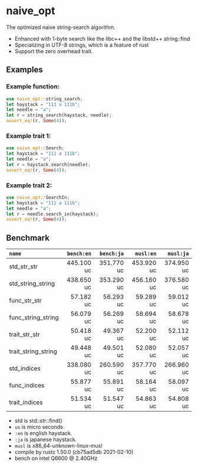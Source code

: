# naive_opt
The optimized naive string-search algorithm.

* Enhanced with 1-byte search like the libc++ and the libstd++ string::find
* Specializing in UTF-8 strings, which is a feature of rust
* Support the zero overhead trait.

## Examples

### Example function:

```rust
use naive_opt::string_search;
let haystack = "111 a 111b";
let needle = "a";
let r = string_search(haystack, needle);
assert_eq!(r, Some(4));
```

### Example trait 1:

```rust
use naive_opt::Search;
let haystack = "111 a 111b";
let needle = "a";
let r = haystack.search(needle);
assert_eq!(r, Some(4));
```

### Example trait 2:

```rust
use naive_opt::SearchIn;
let haystack = "111 a 111b";
let needle = "a";
let r = needle.search_in(haystack);
assert_eq!(r, Some(4));
```

## Benchmark

|         `name`          | `bench:en`  | `bench:ja`  |  `musl:en`  |  `musl:ja`  |
|:------------------------|------------:|------------:|------------:|------------:|
| std_str_str             |  445.100 uc |  351.770 uc |  453.920 uc |  374.950 uc |
| std_string_string       |  438.650 uc |  353.290 uc |  456.160 uc |  376.580 uc |
| func_str_str            |   57.182 uc |   56.293 uc |   59.289 uc |   59.012 uc |
| func_string_string      |   56.079 uc |   56.269 uc |   58.694 uc |   58.678 uc |
| trait_str_str           |   50.418 uc |   49.367 uc |   52.200 uc |   52.112 uc |
| trait_string_string     |   49.448 uc |   49.501 uc |   52.080 uc |   52.057 uc |
| std_indices             |  338.080 uc |  260.590 uc |  357.770 uc |  266.960 uc |
| func_indices            |   55.877 uc |   55.891 uc |   58.164 uc |   58.097 uc |
| trait_indices           |   51.534 uc |   51.547 uc |   54.863 uc |   54.808 uc |

- std is std::str::find()
- `us` is micro seconds
- `:en` is english haystack.
- `:ja` is japanese haystack.
- `musl` is x86_64-unknown-linux-musl
- compile by rustc 1.50.0 (cb75ad5db 2021-02-10)
- bench on intel Q6600 @ 2.40GHz
